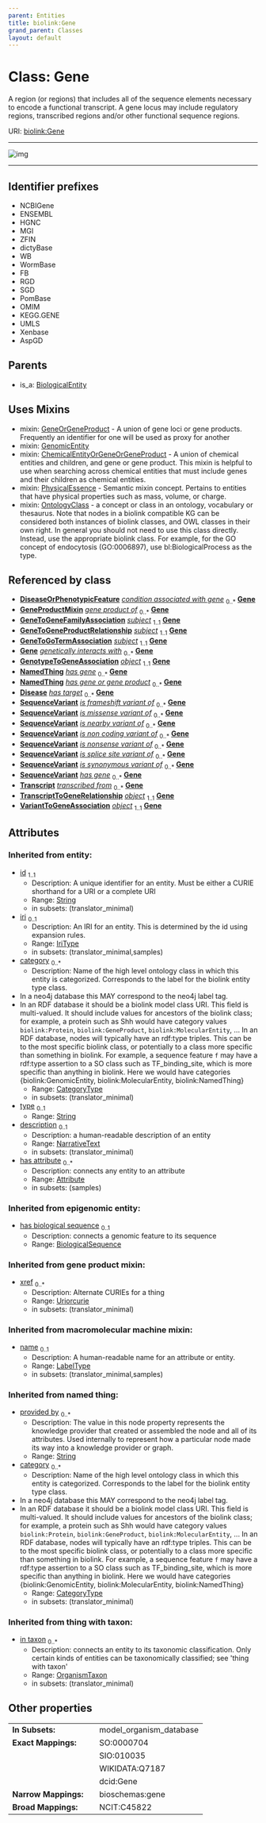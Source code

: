 ```yaml
---
parent: Entities
title: biolink:Gene
grand_parent: Classes
layout: default
---
```


# Class: Gene


A region (or regions) that includes all of the sequence elements necessary to encode a functional transcript. A gene locus may include regulatory regions, transcribed regions and/or other functional sequence regions.

URI: [biolink:Gene](https://w3id.org/biolink/vocab/Gene)


---

![img](https://yuml.me/diagram/nofunky;dir:TB/class/[VariantToGeneAssociation],[TranscriptToGeneRelationship],[Transcript],[SequenceVariant],[PhysicalEssence],[OrganismTaxon],[OntologyClass],[NamedThing],[GenotypeToGeneAssociation],[GenomicEntity],[GeneToGoTermAssociation],[GeneToGeneProductRelationship],[GeneToGeneFamilyAssociation],[GeneProductMixin],[GeneOrGeneProduct],[GeneToGeneFamilyAssociation]-%20subject%201..1%3E[Gene%7Csymbol:string%20%3F;synonym:label_type%20%2A;has_biological_sequence:biological_sequence%20%3F;provided_by(i):string%20%2A;xref(i):uriorcurie%20%2A;category(i):category_type%20%2B;id(i):string;iri(i):iri_type%20%3F;type(i):string%20%3F;name(i):label_type%20%3F;description(i):narrative_text%20%3F],[GeneToGeneProductRelationship]-%20subject%201..1%3E[Gene],[GeneToGoTermAssociation]-%20subject%201..1%3E[Gene],[GenotypeToGeneAssociation]-%20object%201..1%3E[Gene],[SequenceVariant]-%20has%20gene(i)%200..%2A%3E[Gene],[GeneGroupingMixin]-%20has%20gene%20or%20gene%20product%200..%2A%3E[Gene],[SequenceVariant]-%20has%20gene%200..%2A%3E[Gene],[TranscriptToGeneRelationship]-%20object%201..1%3E[Gene],[VariantToGeneAssociation]-%20object%201..1%3E[Gene],[Gene]uses%20-.-%3E[GeneOrGeneProduct],[Gene]uses%20-.-%3E[GenomicEntity],[Gene]uses%20-.-%3E[ChemicalEntityOrGeneOrGeneProduct],[Gene]uses%20-.-%3E[PhysicalEssence],[Gene]uses%20-.-%3E[OntologyClass],[BiologicalEntity]%5E-[Gene],[GeneGroupingMixin],[DiseaseOrPhenotypicFeature],[Disease],[ChemicalEntityOrGeneOrGeneProduct],[BiologicalEntity],[Attribute])

---


## Identifier prefixes

 * NCBIGene
 * ENSEMBL
 * HGNC
 * MGI
 * ZFIN
 * dictyBase
 * WB
 * WormBase
 * FB
 * RGD
 * SGD
 * PomBase
 * OMIM
 * KEGG.GENE
 * UMLS
 * Xenbase
 * AspGD

## Parents

 *  is_a: [BiologicalEntity](BiologicalEntity.md)

## Uses Mixins

 *  mixin: [GeneOrGeneProduct](GeneOrGeneProduct.md) - A union of gene loci or gene products. Frequently an identifier for one will be used as proxy for another
 *  mixin: [GenomicEntity](GenomicEntity.md)
 *  mixin: [ChemicalEntityOrGeneOrGeneProduct](ChemicalEntityOrGeneOrGeneProduct.md) - A union of chemical entities and children, and gene or gene product. This mixin is helpful to use when searching across chemical entities that must include genes and their children as chemical entities.
 *  mixin: [PhysicalEssence](PhysicalEssence.md) - Semantic mixin concept.  Pertains to entities that have physical properties such as mass, volume, or charge.
 *  mixin: [OntologyClass](OntologyClass.md) - a concept or class in an ontology, vocabulary or thesaurus. Note that nodes in a biolink compatible KG can be considered both instances of biolink classes, and OWL classes in their own right. In general you should not need to use this class directly. Instead, use the appropriate biolink class. For example, for the GO concept of endocytosis (GO:0006897), use bl:BiologicalProcess as the type.

## Referenced by class

 *  **[DiseaseOrPhenotypicFeature](DiseaseOrPhenotypicFeature.md)** *[condition associated with gene](condition_associated_with_gene.md)*  <sub>0..\*</sub>  **[Gene](Gene.md)**
 *  **[GeneProductMixin](GeneProductMixin.md)** *[gene product of](gene_product_of.md)*  <sub>0..\*</sub>  **[Gene](Gene.md)**
 *  **[GeneToGeneFamilyAssociation](GeneToGeneFamilyAssociation.md)** *[subject](subject.md)*  <sub>1..1</sub>  **[Gene](Gene.md)**
 *  **[GeneToGeneProductRelationship](GeneToGeneProductRelationship.md)** *[subject](subject.md)*  <sub>1..1</sub>  **[Gene](Gene.md)**
 *  **[GeneToGoTermAssociation](GeneToGoTermAssociation.md)** *[subject](subject.md)*  <sub>1..1</sub>  **[Gene](Gene.md)**
 *  **[Gene](Gene.md)** *[genetically interacts with](genetically_interacts_with.md)*  <sub>0..\*</sub>  **[Gene](Gene.md)**
 *  **[GenotypeToGeneAssociation](GenotypeToGeneAssociation.md)** *[object](object.md)*  <sub>1..1</sub>  **[Gene](Gene.md)**
 *  **[NamedThing](NamedThing.md)** *[has gene](has_gene.md)*  <sub>0..\*</sub>  **[Gene](Gene.md)**
 *  **[NamedThing](NamedThing.md)** *[has gene or gene product](has_gene_or_gene_product.md)*  <sub>0..\*</sub>  **[Gene](Gene.md)**
 *  **[Disease](Disease.md)** *[has target](has_target.md)*  <sub>0..\*</sub>  **[Gene](Gene.md)**
 *  **[SequenceVariant](SequenceVariant.md)** *[is frameshift variant of](is_frameshift_variant_of.md)*  <sub>0..\*</sub>  **[Gene](Gene.md)**
 *  **[SequenceVariant](SequenceVariant.md)** *[is missense variant of](is_missense_variant_of.md)*  <sub>0..\*</sub>  **[Gene](Gene.md)**
 *  **[SequenceVariant](SequenceVariant.md)** *[is nearby variant of](is_nearby_variant_of.md)*  <sub>0..\*</sub>  **[Gene](Gene.md)**
 *  **[SequenceVariant](SequenceVariant.md)** *[is non coding variant of](is_non_coding_variant_of.md)*  <sub>0..\*</sub>  **[Gene](Gene.md)**
 *  **[SequenceVariant](SequenceVariant.md)** *[is nonsense variant of](is_nonsense_variant_of.md)*  <sub>0..\*</sub>  **[Gene](Gene.md)**
 *  **[SequenceVariant](SequenceVariant.md)** *[is splice site variant of](is_splice_site_variant_of.md)*  <sub>0..\*</sub>  **[Gene](Gene.md)**
 *  **[SequenceVariant](SequenceVariant.md)** *[is synonymous variant of](is_synonymous_variant_of.md)*  <sub>0..\*</sub>  **[Gene](Gene.md)**
 *  **[SequenceVariant](SequenceVariant.md)** *[has gene](has_gene.md)*  <sub>0..\*</sub>  **[Gene](Gene.md)**
 *  **[Transcript](Transcript.md)** *[transcribed from](transcribed_from.md)*  <sub>0..\*</sub>  **[Gene](Gene.md)**
 *  **[TranscriptToGeneRelationship](TranscriptToGeneRelationship.md)** *[object](object.md)*  <sub>1..1</sub>  **[Gene](Gene.md)**
 *  **[VariantToGeneAssociation](VariantToGeneAssociation.md)** *[object](object.md)*  <sub>1..1</sub>  **[Gene](Gene.md)**

## Attributes


### Inherited from entity:

 * [id](id.md)  <sub>1..1</sub>
     * Description: A unique identifier for an entity. Must be either a CURIE shorthand for a URI or a complete URI
     * Range: [String](types/String.md)
     * in subsets: (translator_minimal)
 * [iri](iri.md)  <sub>0..1</sub>
     * Description: An IRI for an entity. This is determined by the id using expansion rules.
     * Range: [IriType](types/IriType.md)
     * in subsets: (translator_minimal,samples)
 * [category](category.md)  <sub>0..\*</sub>
     * Description: Name of the high level ontology class in which this entity is categorized. Corresponds to the label for the biolink entity type class.
 * In a neo4j database this MAY correspond to the neo4j label tag.
 * In an RDF database it should be a biolink model class URI.
This field is multi-valued. It should include values for ancestors of the biolink class; for example, a protein such as Shh would have category values `biolink:Protein`, `biolink:GeneProduct`, `biolink:MolecularEntity`, ...
In an RDF database, nodes will typically have an rdf:type triples. This can be to the most specific biolink class, or potentially to a class more specific than something in biolink. For example, a sequence feature `f` may have a rdf:type assertion to a SO class such as TF_binding_site, which is more specific than anything in biolink. Here we would have categories {biolink:GenomicEntity, biolink:MolecularEntity, biolink:NamedThing}
     * Range: [CategoryType](types/CategoryType.md)
     * in subsets: (translator_minimal)
 * [type](type.md)  <sub>0..1</sub>
     * Range: [String](types/String.md)
 * [description](description.md)  <sub>0..1</sub>
     * Description: a human-readable description of an entity
     * Range: [NarrativeText](types/NarrativeText.md)
     * in subsets: (translator_minimal)
 * [has attribute](has_attribute.md)  <sub>0..\*</sub>
     * Description: connects any entity to an attribute
     * Range: [Attribute](Attribute.md)
     * in subsets: (samples)

### Inherited from epigenomic entity:

 * [has biological sequence](has_biological_sequence.md)  <sub>0..1</sub>
     * Description: connects a genomic feature to its sequence
     * Range: [BiologicalSequence](types/BiologicalSequence.md)

### Inherited from gene product mixin:

 * [xref](xref.md)  <sub>0..\*</sub>
     * Description: Alternate CURIEs for a thing
     * Range: [Uriorcurie](types/Uriorcurie.md)
     * in subsets: (translator_minimal)

### Inherited from macromolecular machine mixin:

 * [name](name.md)  <sub>0..1</sub>
     * Description: A human-readable name for an attribute or entity.
     * Range: [LabelType](types/LabelType.md)
     * in subsets: (translator_minimal,samples)

### Inherited from named thing:

 * [provided by](provided_by.md)  <sub>0..\*</sub>
     * Description: The value in this node property represents the knowledge provider that created or assembled the node and all of its attributes.  Used internally to represent how a particular node made its way into a knowledge provider or graph.
     * Range: [String](types/String.md)
 * [category](category.md)  <sub>0..\*</sub>
     * Description: Name of the high level ontology class in which this entity is categorized. Corresponds to the label for the biolink entity type class.
 * In a neo4j database this MAY correspond to the neo4j label tag.
 * In an RDF database it should be a biolink model class URI.
This field is multi-valued. It should include values for ancestors of the biolink class; for example, a protein such as Shh would have category values `biolink:Protein`, `biolink:GeneProduct`, `biolink:MolecularEntity`, ...
In an RDF database, nodes will typically have an rdf:type triples. This can be to the most specific biolink class, or potentially to a class more specific than something in biolink. For example, a sequence feature `f` may have a rdf:type assertion to a SO class such as TF_binding_site, which is more specific than anything in biolink. Here we would have categories {biolink:GenomicEntity, biolink:MolecularEntity, biolink:NamedThing}
     * Range: [CategoryType](types/CategoryType.md)
     * in subsets: (translator_minimal)

### Inherited from thing with taxon:

 * [in taxon](in_taxon.md)  <sub>0..\*</sub>
     * Description: connects an entity to its taxonomic classification. Only certain kinds of entities can be taxonomically classified; see 'thing with taxon'
     * Range: [OrganismTaxon](OrganismTaxon.md)
     * in subsets: (translator_minimal)

## Other properties

|  |  |  |
| --- | --- | --- |
| **In Subsets:** | | model_organism_database |
| **Exact Mappings:** | | SO:0000704 |
|  | | SIO:010035 |
|  | | WIKIDATA:Q7187 |
|  | | dcid:Gene |
| **Narrow Mappings:** | | bioschemas:gene |
| **Broad Mappings:** | | NCIT:C45822 |

